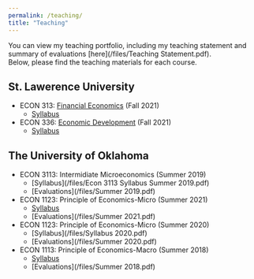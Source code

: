 ```yaml
---
permalink: /teaching/
title: "Teaching"
---
```



You can view my teaching portfolio, including my teaching statement and summary of evaluations [here](/files/Teaching Statement.pdf).  
Below, please find the teaching materials for each course.

## St. Lawerence University
- ECON 313: [Financial Economics](/teaching/financial/) (Fall 2021)
    - [Syllabus](/files/ECON313_1_Syllabus.pdf)
- ECON 336: [Economic Development](/teaching/economic_development/) (Fall 2021)
    - [Syllabus](/files/ECON336_Syllabus.pdf) 

## The University of Oklahoma  
- ECON 3113: Intermidiate Microeconomics (Summer 2019)
    - [Syllabus](/files/Econ 3113 Syllabus Summer 2019.pdf) 
    - [Evaluations](/files/Summer 2019.pdf)
- ECON 1123: Principle of Economics-Micro (Summer 2021)
    - [Syllabus](/files/Syllabus__2021_OU.pdf) 
    - [Evaluations](/files/Summer 2021.pdf)
- ECON 1123: Principle of Economics-Micro (Summer 2020)
    - [Syllabus](/files/Syllabus 2020.pdf) 
    - [Evaluations](/files/Summer 2020.pdf)
- ECON 1113: Principle of Economics-Macro (Summer 2018)
    - [Syllabus](/files/Syllabus.pdf) 
    - [Evaluations](/files/Summer 2018.pdf)




